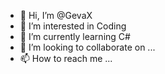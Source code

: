 - 👋 Hi, I’m @GevaX
- 👀 I’m interested in Coding 
- 🌱 I’m currently learning C#
- 💞️ I’m looking to collaborate on ...
- 📫 How to reach me ...

<!---
GevaX/GevaX is a ✨ special ✨ repository because its `README.md` (this file) appears on your GitHub profile.
You can click the Preview link to take a look at your changes.
--->
